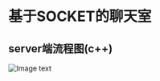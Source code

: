 # 基于SOCKET的聊天室
## server端流程图(c++)
![Image text](https://github.com/hubu-516/ICQ-socket/blob/master/socket%E8%81%8A%E5%A4%A9%E5%AE%9E%E7%8E%B0.png)
